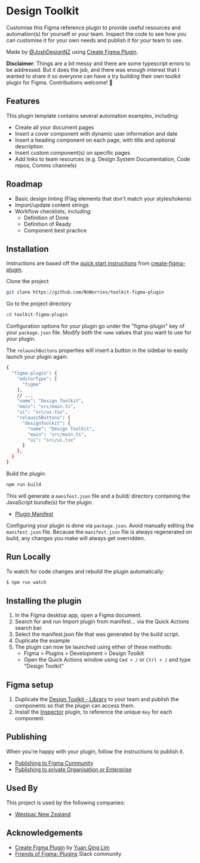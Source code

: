 
# Design Toolkit

Customise this Figma reference plugin to provide useful resources and automation(s) for yourself or your team. Inspect the code to see how you can customise it for your own needs and publish it for your team to use. 

Made by [@JoshDesignNZ](https://twitter.com/JoshDesignNZ) using [Create Figma Plugin](https://yuanqing.github.io/create-figma-plugin/).

**Disclaimer**: Things are a bit messy and there are some typescript errors to be addressed. But it does the job, and there was enough interest that I wanted to share it so everyone can have a try building their own toolkit plugin for Figma. Contributions welcome! 🤙


## Features

This plugin template contains several automation examples, including: 

- Create all your document pages
- Insert a cover component with dynamic user information and date
- Insert a heading component on each page, with title and optional description
- Insert custom component(s) on specific pages
- Add links to team resources (e.g. Design System Documentation, Code repos, Comms channels)


## Roadmap

- Basic design linting (Flag elements that don't match your styles/tokens)
- Import/update content strings 
- Workflow checklists, including:
    - Definition of Done
    - Definition of Ready
    - Component best practice


## Installation
Instructions are based off the [quick start instructions](https://yuanqing.github.io/create-figma-plugin/quick-start/) from [create-figma-plugin](https://yuanqing.github.io/create-figma-plugin).

Clone the project

```bash
git clone https://github.com/NoWorries/toolkit-figma-plugin
```

Go to the project directory

```bash
cd toolkit-figma-plugin
```

Configuration options for your plugin go under the "figma-plugin" key of your `package.json` file.
Modify both the `name` values that you want to use for your plugin.

The `relaunchButtons` properties will insert a button in the sidebar to easily launch your plugin again.

```bash
{
  "figma-plugin": {
    "editorType": [
      "figma"
    ],
    // ...
    "name": "Design Toolkit",
    "main": "src/main.ts",
    "ui": "src/ui.tsx",
    "relaunchButtons": {
      "designToolkit": {
        "name": "Design Toolkit",
        "main": "src/main.ts",
        "ui": "src/ui.tsx"
      }
    },
  }
}
```

Build the plugin:

```bash
npm run build
```

This will generate a `manifest.json` file and a build/ directory containing the JavaScript bundle(s) for the plugin.

 - [Plugin Manifest](https://figma.com/plugin-docs/manifest/)
 
Configuring your plugin is done via `package.json`. Avoid manually editing the `manifest.json` file. Because the `manifest.json` file is always regenerated on build, any changes you make will always get overridden.


## Run Locally

To watch for code changes and rebuild the plugin automatically:

```bash
$ npm run watch
```

## Installing the plugin
1. In the Figma desktop app, open a Figma document.
2. Search for and run Import plugin from manifest… via the Quick Actions search bar.
3. Select the manifest.json file that was generated by the build script.
4. Duplicate the example 
5. The plugin can now be launched using either of these methods:
    - Figma > Plugins > Development > Design Toolkit
    - Open the Quick Actions window using `Cmd + /` or `Ctrl + /` and type "Design Toolkit"


## Figma setup
1. Duplicate the [Design Toolkit - Library](https://www.figma.com/community/file/1106540939095361694) to your team and publish the components so that the plugin can access them.
2. Install the [Inspector](https://www.figma.com/community/plugin/760351147138040099/Inspector) plugin, to reference the unique `Key` for each component.


## Publishing
When you're happy with your plugin, follow the instructions to publish it.

- [Publishing to Figma Community ](https://yuanqing.github.io/create-figma-plugin/quick-start/#publishing-to-figma-community)
- [Publishing to private Organisation or Enterprise](https://help.figma.com/hc/en-us/articles/4404228629655-Create-private-organization-plugins)


## Used By

This project is used by the following companies:

- [Westpac New Zealand](https://www.westpac.co.nz/)


## Acknowledgements

 - [Create Figma Plugin](https://yuanqing.github.io/create-figma-plugin/) by [Yuan Qing Lim](https://twitter.com/yuanqinglim)
 - [Friends of Figma: Plugins](https://friends.figma.com/plugins/) Slack community
